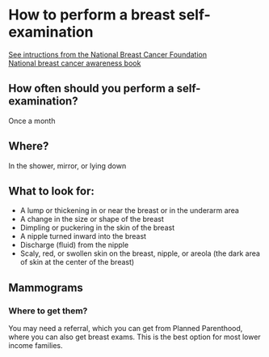 # How to perform a breast self-examination 
[See intructions from the National Breast Cancer Foundation](https://www.nationalbreastcancer.org/breast-self-exam)  
[National breast cancer awareness book](https://drive.google.com/file/d/1NngYohjMbm4HOO0eawm5DDpDZUPjVm8k/view)  
  
## How often should you perform a self-examination?  
Once a month   
 
## Where? 
In the shower, mirror, or lying down
  
## What to look for:
* A lump or thickening in or near the breast or in the underarm area
* A change in the size or shape of the breast
* Dimpling or puckering in the skin of the breast
* A nipple turned inward into the breast
* Discharge (fluid) from the nipple
* Scaly, red, or swollen skin on the breast, nipple, or areola (the dark area of skin at the center of the breast)

## Mammograms
### Where to get them? 
You may need a referral, which you can get from Planned Parenthood, where you can also get breast exams. This is the best option for most lower income families. 


